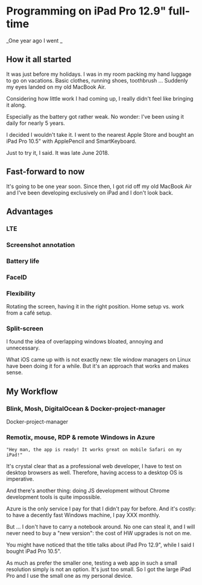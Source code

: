 # Programming on iPad Pro 12.9" full-time

_One year ago I went _

## How it all started

It was just before my holidays. I was in my room packing my hand luggage to go on vacations. Basic clothes, running shoes, toothbrush ... Suddenly my eyes landed on my old MacBook Air.

Considering how little work I had coming up, I really didn't feel like bringing it along.

Especially as the battery got rather weak. No wonder: I've been using it daily for nearly 5 years.

I decided I wouldn't take it. I went to the nearest Apple Store and bought an iPad Pro 10.5" with ApplePencil and SmartKeyboard.

Just to try it, I said. It was late June 2018.

## Fast-forward to now

It's going to be one year soon. Since then, I got rid off my old MacBook Air and I've been developing exclusively on iPad and I don't look back.

## Advantages

### LTE

### Screenshot annotation

### Battery life

### FaceID

### Flexibility

Rotating the screen, having it in the right position.
Home setup vs. work from a café setup.

### Split-screen

I found the idea of overlapping windows bloated, annoying and unnecessary.

What iOS came up with is not exactly new: tile window managers on Linux have been doing it for a while. But it's an approach that works and makes sense.

## My Workflow

### Blink, Mosh, DigitalOcean & Docker-project-manager

Docker-project-manager

### Remotix, mouse, RDP & remote Windows in Azure

	"Hey man, the app is ready! It works great on mobile Safari on my iPad!"

It's crystal clear that as a professional web developer, I have to test on desktop browsers as well. Therefore, having access to a desktop OS is imperative.

And there's another thing: doing JS development without Chrome development tools is quite impossible.

Azure is the only service I pay for that I didn't pay for before. And it's costly: to have a decently fast Windows machine, I pay XXX monthly.

But ... I don't have to carry a notebook around. No one can steal it, and I will never need to buy a "new version": the cost of HW upgrades is not on me.

You might have noticed that the title talks about iPad Pro 12.9", while I said I bought iPad Pro 10.5".

As much as prefer the smaller one, testing a web app in such a small resolution simply is not an option. It's just too small. So I got the large iPad Pro and I use the small one as my personal device.

